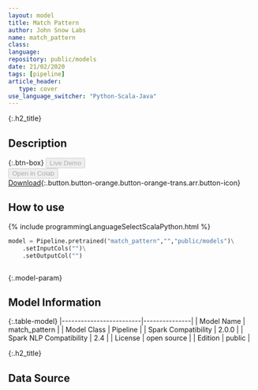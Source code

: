```yaml
---
layout: model
title: Match Pattern
author: John Snow Labs
name: match_pattern
class: 
language: 
repository: public/models
date: 21/02/2020
tags: [pipeline]
article_header:
   type: cover
use_language_switcher: "Python-Scala-Java"
---
```


{:.h2_title}
## Description 




{:.btn-box}
<button class="button button-orange" disabled>Live Demo</button><br/><button class="button button-orange" disabled>Open in Colab</button><br/>[Download](https://s3.amazonaws.com/auxdata.johnsnowlabs.com/public/models/match_pattern_en_2.0.0_2.4_1582247694074.zip){:.button.button-orange.button-orange-trans.arr.button-icon}<br/>

## How to use 
<div class="tabs-box" markdown="1">

{% include programmingLanguageSelectScalaPython.html %}

```python
model = Pipeline.pretrained("match_pattern","","public/models")\
	.setInputCols("")\
	.setOutputCol("")
```

```scala

```
</div>



{:.model-param}
## Model Information

{:.table-model}
|-------------------------|---------------|
| Model Name              | match_pattern |
| Model Class             | Pipeline      |
| Spark Compatibility     | 2.0.0         |
| Spark NLP Compatibility | 2.4           |
| License                 | open source   |
| Edition                 | public        |




{:.h2_title}
## Data Source


